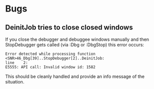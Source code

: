 
# Bugs

## DeinitJob tries to close closed windows

If you close the debugger and debuggee windows manually and then StopDebugger
gets called (via :Dbg or :DbgStop) this error occurs:
```
Error detected while processing function <SNR>46_Dbg[39]..StopDebugger[2]..DeinitJob:
line    2:
E5555: API call: Invalid window id: 1582
```
This should be cleanly handled and provide an info message of the situation.
